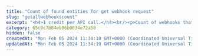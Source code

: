 ```yaml
---
title: "Count of found entities for get webhook request"
slug: "getallwebhookscount"
excerpt: "<h4>1 credit per API call.</h4><br/><p>Count of webhooks that were found from /v3/subscription/webhook</p>"
category: 65c0c7b84eb96b0034e72a50
hidden: false
createdAt: "Mon Feb 05 2024 11:34:18 GMT+0000 (Coordinated Universal Time)"
updatedAt: "Mon Feb 05 2024 11:34:19 GMT+0000 (Coordinated Universal Time)"
---
```

